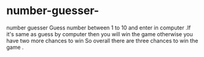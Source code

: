 # number-guesser-
number guesser
Guess number between 1 to 10 and enter in computer .If it's same as guess by computer then you will win the game otherwise you have two more chances to win
So overall there are three chances to win the game . 
